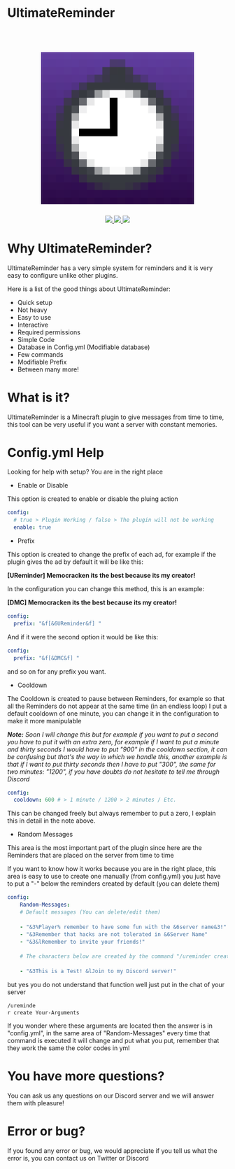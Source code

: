 # UltimateReminder

<h1 align="center">
  <br>
  <img src="/ureminder.png" alt="Ureminder Logo" width="350">
  <br>
</h1>
<p align="center">
    <a href="https://discord.gg/yNnnkRfavm" alt="discord">
        <img src="https://img.shields.io/discord/894059728714489856?color=b&label=Discord"/>
    </a>
    <a href="https://twitter.com/memocrackenxd" alt="Twitter">
      <img src="https://img.shields.io/twitter/follow/memocrackenxd?style=social"/>  
    </a>
   <a href="https://github.com/MemocrackenDev" alt="Twitter">
      <img src="https://img.shields.io/github/followers/MemocrackenDev?style=social"/>  
    </a>
</p>

# Why UltimateReminder?

UltimateReminder has a very simple system for 
reminders and it is very easy to configure unlike 
other plugins.

Here is a list of the good things about UltimateReminder:

- Quick setup
- Not heavy
- Easy to use
- Interactive
- Required permissions
- Simple Code
- Database in Config.yml (Modifiable database)
- Few commands
- Modifiable Prefix
- Between many more!

# What is it?

UltimateReminder is a Minecraft plugin to give messages from time to time, this tool 
can be very useful if you want a server with constant memories.

# Config.yml Help

Looking for help with setup? You are in the right place

- Enable or Disable

This option is created to enable or disable the pluing action

```yml
config:
  # true > Plugin Working / false > The plugin will not be working
  enable: true
```

- Prefix

This option is created to change the prefix of each ad, for example if the plugin gives 
the ad by default it will be like this:

**[UReminder] Memocracken its the best because its my creator!**

In the configuration you can change this method, this is an example:

**[DMC] Memocracken its the best because its my creator!**

```yml
config:
  prefix: "&f[&6UReminder&f] "
```

And if it were the second option it would be like this:

```yml
config:
  prefix: "&f[&DMC&f] "
```

and so on for any prefix you want.

- Cooldown

The Cooldown is created to pause between Reminders, for example so that all the Reminders do 
not appear at the same time (in an endless loop) I put a default cooldown of one 
minute, you can change it in the configuration to make it more manipulable

***Note:*** *Soon I will change this but for example if you want to put a second you have to put it with an extra zero, for example if I want to put a minute and thirty seconds I would have to put "900" in the cooldown section, it can be confusing but that's the way in which we handle this, another example is that if I want to put thirty seconds then I have to put "300", the same for two minutes: "1200", if you have doubts do not hesitate to tell me through Discord*

```yml
config:
  cooldown: 600 # > 1 minute / 1200 > 2 minutes / Etc.
```
This can be changed freely but always remember to put a zero, I explain this in detail in the note above.

- Random Messages

This area is the most important part of the plugin since here are the Reminders that are placed on the server from time to time

If you want to know how it works because you are in the right place, this area is easy to use to create one manually (from config.yml) you just have to put a "-" below the reminders created by default (you can delete them) 

```yml
config:
    Random-Messages: 
    # Default messages (You can delete/edit them)
    
    - "&3%Player% remember to have some fun with the &6server name&3!"
    - "&3Remember that hacks are not tolerated in &6Server Name"
    - "&3&lRemember to invite your friends!"
    
    # The characters below are created by the command "/ureminder create" or by someone else
    
    - "&3This is a Test! &lJoin to my Discord server!"
```

but yes you do not understand that function well just put in the chat of your server 

```
/ureminde
r create Your-Arguments
```

If you wonder where these arguments are located then the answer is in "config.yml", in the same area of "Random-Messages" every time that command is executed it will change and put what you put, remember that they work the same the color codes in yml

# You have more questions?

You can ask us any questions on our Discord server and we will answer them with pleasure!

# Error or bug?

If you found any error or bug, we would appreciate if you tell us what the error is, you can contact us on Twitter or Discord
